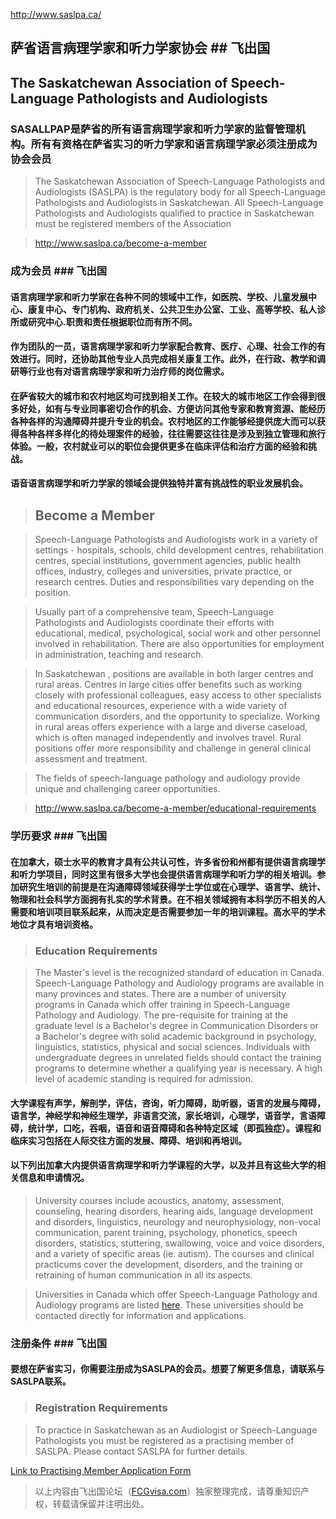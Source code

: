 http://www.saslpa.ca/

## 萨省语言病理学家和听力学家协会 ## 飞出国

## The Saskatchewan Association of Speech-Language Pathologists and Audiologists ##

### SASALLPAP是萨省的所有语言病理学家和听力学家的监督管理机构。所有有资格在萨省实习的听力学家和语言病理学家必须注册成为协会会员 ###

> The Saskatchewan Association of Speech-Language Pathologists and Audiologists (SASLPA) is the regulatory body for all Speech-Language Pathologists and Audiologists in Saskatchewan. All Speech-Language Pathologists and Audiologists qualified to practice in Saskatchewan must be registered members of the Association

> http://www.saslpa.ca/become-a-member

### 成为会员 ### 飞出国

#### 语言病理学家和听力学家在各种不同的领域中工作，如医院、学校、儿童发展中心、康复中心、专门机构、政府机关、公共卫生办公室、工业、高等学校、私人诊所或研究中心.职责和责任根据职位而有所不同。 ####

#### 作为团队的一员，语言病理学家和听力学家配合教育、医疗、心理、社会工作的有效进行。同时，还协助其他专业人员完成相关康复工作。此外，在行政、教学和调研等行业也有对语言病理学家和听力治疗师的岗位需求。 ####

#### 在萨省较大的城市和农村地区均可找到相关工作。在较大的城市地区工作会得到很多好处，如有与专业同事密切合作的机会、方便访问其他专家和教育资源、能经历各种各样的沟通障碍并提升专业的机会。农村地区的工作能够经提供庞大而可以获得各种各样多样化的待处理案件的经验，往往需要这往往是涉及到独立管理和旅行体验。一般，农村就业可以的职位会提供更多在临床评估和治疗方面的经验和挑战。 ####

#### 语音语言病理学和听力学家的领域会提供独特并富有挑战性的职业发展机会。 ####

> ## Become a Member ##

> Speech-Language Pathologists and Audiologists work in a variety of settings - hospitals, schools, child development centres, rehabilitation centres, special institutions, government agencies, public health offices, industry, colleges and universities, private practice, or research centres. Duties and responsibilities vary depending on the position. 

> Usually part of a comprehensive team, Speech-Language Pathologists and Audiologists coordinate their efforts with educational, medical, psychological, social work and other personnel involved in rehabilitation. There are also opportunities for employment in administration, teaching and research. 

> In Saskatchewan , positions are available in both larger centres and rural areas. Centres in large cities offer benefits such as working closely with professional colleagues, easy access to other specialists and educational resources, experience with a wide variety of communication disorders, and the opportunity to specialize. Working in rural areas offers experience with a large and diverse caseload, which is often managed independently and involves travel. Rural positions offer more responsibility and challenge in general clinical assessment and treatment. 

> The fields of speech-language pathology and audiology provide unique and challenging career opportunities. 

> http://www.saslpa.ca/become-a-member/educational-requirements

### 学历要求 ### 飞出国

#### 在加拿大，硕士水平的教育才具有公共认可性，许多省份和州都有提供语言病理学和听力学项目，同时这里有很多大学也会提供语言病理学和听力学的相关培训。参加研究生培训的前提是在沟通障碍领域获得学士学位或在心理学、语言学、统计、物理和社会科学方面拥有扎实的学术背景。在不相关领域拥有本科学历不相关的人需要和培训项目联系起来，从而决定是否需要参加一年的培训课程。高水平的学术地位才具有培训资格。 ####

> ### Education Requirements ###

> The Master's level is the recognized standard of education in Canada. Speech-Language Pathology and Audiology programs are available in many provinces and states. There are a number of university programs in Canada which offer training in Speech-Language Pathology and Audiology. The pre-requisite for training at the graduate level is a Bachelor's degree in Communication Disorders or a Bachelor's degree with solid academic background in psychology, linguistics, statistics, physical and social sciences. Individuals with undergraduate degrees in unrelated fields should contact the training programs to determine whether a qualifying year is necessary. A high level of academic standing is required for admission. 

#### 大学课程有声学，解剖学，评估，咨询，听力障碍，助听器，语言的发展与障碍，语言学，神经学和神经生理学，非语言交流，家长培训，心理学，语音学，言语障碍，统计学，口吃，吞咽，语音和语音障碍和各种特定区域（即孤独症）。课程和临床实习包括在人际交往方面的发展、障碍、培训和再培训。 ####

#### 以下列出加拿大内提供语言病理学和听力学课程的大学，以及并且有这些大学的相关信息和申请情况。 ####

> University courses include acoustics, anatomy, assessment, counseling, hearing disorders, hearing aids, language development and disorders, linguistics, neurology and neurophysiology, non-vocal communication, parent training, psychology, phonetics, speech disorders, statistics, stuttering, swallowing, voice and voice disorders, and a variety of specific areas (ie. autism). The courses and clinical practicums cover the development, disorders, and the training or retraining of human communication in all its aspects.

> Universities in Canada which offer Speech-Language Pathology and Audiology programs are listed [here](http://sac-oac.ca/students/academic-programs). These universities should be contacted directly for information and applications. 

### 注册条件 ### 飞出国

#### 要想在萨省实习，你需要注册成为SASLPA的会员。想要了解更多信息，请联系与SASLPA联系。 ####

> ### Registration Requirements ###

> To practice in Saskatchewan as an Audiologist or Speech-Language Pathologists you must be registered as a practising member of SASLPA. Please contact SASLPA for further details.

[Link to Practising Member Application Form](http://www.saslpa.ca/become-a-member/practising-member-application-form)

>以上内容由飞出国论坛（[FCGvisa.com](http://bbs.fcgvisa.com)）独家整理完成，请尊重知识产权，转载请保留并注明出处。


